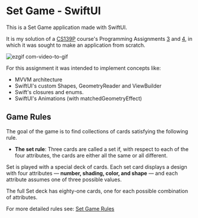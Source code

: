 # Set Game - SwiftUI

This is a Set Game application made with SwiftUI.

It is my solution of a [CS139P](https://cs193p.sites.stanford.edu) course's Programming Assignments [3](https://cs193p.sites.stanford.edu/sites/g/files/sbiybj16636/files/media/file/assignment_3_0.pdf) and [4](https://cs193p.sites.stanford.edu/sites/g/files/sbiybj16636/files/media/file/assignment_4_0.pdf), in which it was sought to make an application from scratch.

![ezgif com-video-to-gif](https://user-images.githubusercontent.com/55998376/155799699-17512d12-b93d-4abc-88dc-856c447bfe33.gif)

For this assignment it was intended to implement concepts like:
* MVVM architecture
* SwiftUI's custom Shapes, GeometryReader and ViewBuilder
* Swift's closures and enums.
* SwiftUI's Animations (with matchedGeometryEffect)

## Game Rules
The goal of the game is to find collections of cards satisfying the following rule.
* **The set rule**: Three cards are called a set if, with respect to each of the four attributes, the cards are either all the same or all different.

Set is played with a special deck of cards. Each set card displays a design with four attributes — __number, shading, color, and shape__ — and each attribute assumes one of three possible values.

The full Set deck has eighty-one cards, one for each possible combination of attributes.

For more detailed rules see: [Set Game Rules](https://web.archive.org/web/20130605073741/http://www.math.rutgers.edu/~maclagan/papers/set.pdf)
